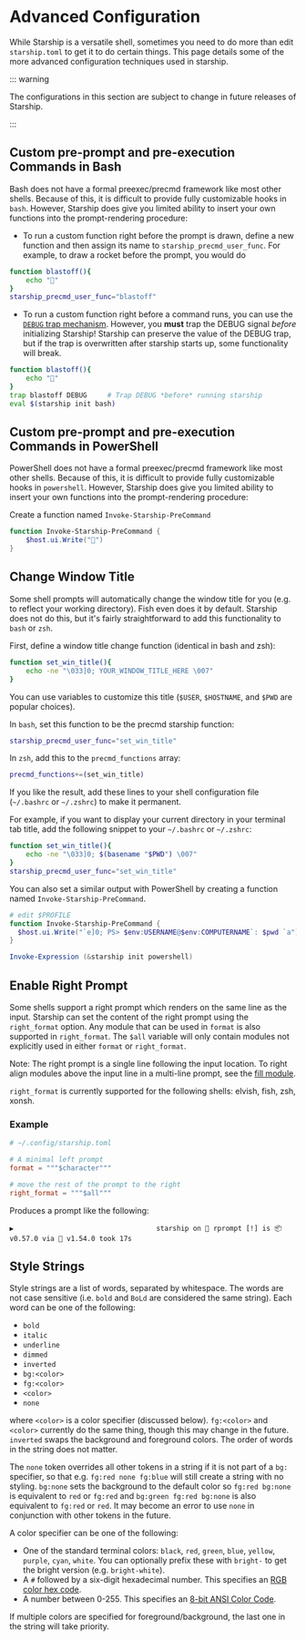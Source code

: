# Advanced Configuration

While Starship is a versatile shell, sometimes you need to do more than edit
`starship.toml` to get it to do certain things. This page details some of the more
advanced configuration techniques used in starship.

::: warning

The configurations in this section are subject to change in future releases of Starship.

:::

## Custom pre-prompt and pre-execution Commands in Bash

Bash does not have a formal preexec/precmd framework like most other shells.
Because of this, it is difficult to provide fully customizable hooks in `bash`.
However, Starship does give you limited ability to insert your own functions
into the prompt-rendering procedure:

- To run a custom function right before the prompt is drawn, define a new
  function and then assign its name to `starship_precmd_user_func`. For example,
  to draw a rocket before the prompt, you would do

```bash
function blastoff(){
    echo "🚀"
}
starship_precmd_user_func="blastoff"
```

- To run a custom function right before a command runs, you can use the
  [`DEBUG` trap mechanism](https://jichu4n.com/posts/debug-trap-and-prompt_command-in-bash/).
  However, you **must** trap the DEBUG signal *before* initializing Starship!
  Starship can preserve the value of the DEBUG trap, but if the trap is overwritten
  after starship starts up, some functionality will break.

```bash
function blastoff(){
    echo "🚀"
}
trap blastoff DEBUG     # Trap DEBUG *before* running starship
eval $(starship init bash)
```

## Custom pre-prompt and pre-execution Commands in PowerShell

PowerShell does not have a formal preexec/precmd framework like most other shells.
Because of this, it is difficult to provide fully customizable hooks in `powershell`.
However, Starship does give you limited ability to insert your own functions
into the prompt-rendering procedure:

Create a function named `Invoke-Starship-PreCommand`

```powershell
function Invoke-Starship-PreCommand {
    $host.ui.Write("🚀")
}
```

## Change Window Title

Some shell prompts will automatically change the window title for you (e.g. to
reflect your working directory). Fish even does it by default.
Starship does not do this, but it's fairly straightforward to add this
functionality to `bash` or `zsh`.

First, define a window title change function (identical in bash and zsh):

```bash
function set_win_title(){
    echo -ne "\033]0; YOUR_WINDOW_TITLE_HERE \007"
}
```

You can use variables to customize this title (`$USER`, `$HOSTNAME`, and `$PWD`
are popular choices).

In `bash`, set this function to be the precmd starship function:

```bash
starship_precmd_user_func="set_win_title"
```

In `zsh`, add this to the `precmd_functions` array:

```bash
precmd_functions+=(set_win_title)
```

If you like the result, add these lines to your shell configuration file
(`~/.bashrc` or `~/.zshrc`) to make it permanent.

For example, if you want to display your current directory in your terminal tab title,
add the following snippet to your `~/.bashrc` or `~/.zshrc`:

```bash
function set_win_title(){
    echo -ne "\033]0; $(basename "$PWD") \007"
}
starship_precmd_user_func="set_win_title"
```

You can also set a similar output with PowerShell by creating a function named `Invoke-Starship-PreCommand`.

```powershell
# edit $PROFILE
function Invoke-Starship-PreCommand {
  $host.ui.Write("`e]0; PS> $env:USERNAME@$env:COMPUTERNAME`: $pwd `a")
}

Invoke-Expression (&starship init powershell)
```

## Enable Right Prompt

Some shells support a right prompt which renders on the same line as the input. Starship can
set the content of the right prompt using the `right_format` option. Any module that can be used
in `format` is also supported in `right_format`. The `$all` variable will only contain modules
not explicitly used in either `format` or `right_format`.

Note: The right prompt is a single line following the input location. To right align modules above
the input line in a multi-line prompt, see the [fill module](/config/#fill).

`right_format` is currently supported for the following shells: elvish, fish, zsh, xonsh.

### Example

```toml
# ~/.config/starship.toml

# A minimal left prompt
format = """$character"""

# move the rest of the prompt to the right
right_format = """$all"""
```

Produces a prompt like the following:

```
▶                                   starship on  rprompt [!] is 📦 v0.57.0 via 🦀 v1.54.0 took 17s
```


## Style Strings

Style strings are a list of words, separated by whitespace. The words are not case sensitive (i.e. `bold` and `BoLd` are considered the same string). Each word can be one of the following:

  - `bold`
  - `italic`
  - `underline`
  - `dimmed`
  - `inverted`
  - `bg:<color>`
  - `fg:<color>`
  - `<color>`
  - `none`

where `<color>` is a color specifier (discussed below). `fg:<color>` and `<color>` currently do the same thing, though this may change in the future. `inverted` swaps the background and foreground colors. The order of words in the string does not matter.

The `none` token overrides all other tokens in a string if it is not part of a `bg:` specifier, so that e.g. `fg:red none fg:blue` will still create a string with no styling. `bg:none` sets the background to the default color so `fg:red bg:none` is equivalent to `red` or `fg:red` and `bg:green fg:red bg:none` is also equivalent to `fg:red` or `red`. It may become an error to use `none` in conjunction with other tokens in the future.

A color specifier can be one of the following:

 - One of the standard terminal colors: `black`, `red`, `green`, `blue`,
    `yellow`, `purple`, `cyan`, `white`. You can optionally prefix these
    with `bright-` to get the bright version (e.g. `bright-white`).
 - A `#` followed by a six-digit hexadecimal number. This specifies an
   [RGB color hex code](https://www.w3schools.com/colors/colors_hexadecimal.asp).
 - A number between 0-255. This specifies an [8-bit ANSI Color Code](https://i.stack.imgur.com/KTSQa.png).

If multiple colors are specified for foreground/background, the last one in the string will take priority.

